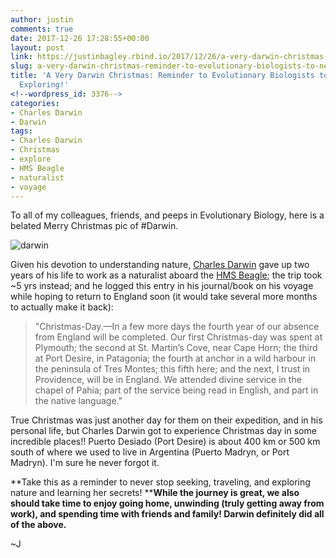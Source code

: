 ```yaml
---
author: justin
comments: true
date: 2017-12-26 17:28:55+00:00
layout: post
link: https://justinbagley.rbind.io/2017/12/26/a-very-darwin-christmas-reminder-to-evolutionary-biologists-to-never-stop-exploring
slug: a-very-darwin-christmas-reminder-to-evolutionary-biologists-to-never-stop-exploring
title: 'A Very Darwin Christmas: Reminder to Evolutionary Biologists to Never Stop
  Exploring!'
<!--wordpress_id: 3376-->
categories:
- Charles Darwin
- Darwin
tags:
- Charles Darwin
- Christmas
- explore
- HMS Beagle
- naturalist
- voyage
---
```


To all of my colleagues, friends, and peeps in Evolutionary Biology, here is a belated Merry Christmas pic of #Darwin.


![darwin](/images/darwinsmall.jpg)

Given his devotion to understanding nature, [Charles Darwin](https://en.wikipedia.org/wiki/Charles_Darwin) gave up two years of his life to work as a naturalist aboard the [HMS Beagle](https://en.wikipedia.org/wiki/HMS_Beagle); the trip took ~5 yrs instead; and he logged this entry in his journal/book on his voyage while hoping to return to England soon (it would take several more months to actually make it back):



> "Christmas-Day.—In a few more days the fourth year of our absence from England will be completed. Our first Christmas-day was spent at Plymouth; the second at St. Martin’s Cove, near Cape Horn; the third at Port Desire, in Patagonia; the fourth at anchor in a wild harbour in the peninsula of Tres Montes; this fifth here; and the next, I trust in Providence, will be in England. We attended divine service in the chapel of Pahia; part of the service being read in English, and part in the native language."



True Christmas was just another day for them on their expedition, and in his personal life, but Charles Darwin got to experience Christmas day in some incredible places!! Puerto Desiado (Port Desire) is about 400 km or 500 km south of where we used to live in Argentina (Puerto Madryn, or Port Madryn). I'm sure he never forgot it.

  

 **Take this as a reminder to never stop seeking, traveling, and exploring nature and learning her secrets! ****While the journey is great, we also should take time to enjoy going home, unwinding (truly getting away from work), and spending time with friends and family! Darwin definitely did all of the above.**

~J

